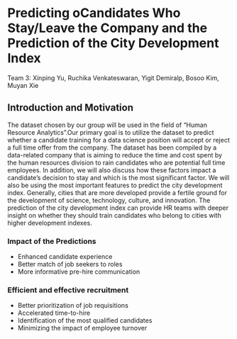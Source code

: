 # Predicting oCandidates Who Stay/Leave the Company and the Prediction of the City Development Index
Team 3: Xinping Yu, Ruchika Venkateswaran, Yigit Demiralp, Bosoo Kim, Muyan Xie

## Introduction and Motivation
The dataset chosen by our group will be used in the field of “Human Resource Analytics”.Our primary goal is to utilize the dataset to predict whether a candidate training for a data science position will accept or reject a full time offer from the company. The dataset has been compiled by a data-related company that is aiming to reduce the time and cost spent by the human resources division to rain candidates who are potential full time employees. In addition, we will also discuss how these factors impact a candidate’s decision to stay and which is the most significant factor. We will also be using the most important features to predict the city development index. Generally, cities that are more developed provide a fertile ground for the development of science, technology, culture, and innovation. The prediction of the city development index can provide HR teams with deeper insight on whether they should train candidates who belong to cities with higher development indexes.

### Impact of the Predictions
- Enhanced candidate experience
- Better match of job seekers to roles
- More informative pre-hire communication

### Efficient and effective recruitment
- Better prioritization of job requisitions
- Accelerated time-to-hire
- Identification of the most qualified candidates
- Minimizing the impact of employee turnover
